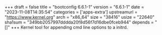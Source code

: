 +++
draft = false
title = "bootconfig 6.6.1-1"
version = "6.6.1-1"
date = "2023-11-08T14:35:54"
categories = ['apps-extra']
upstreamurl = "https://www.kernel.org"
arch = "x86_64"
size = "38416"
usize = "22640"
sha1sum = "349bb2057997dddda20f8d56f7d16dbe0fceb944"
depends = "[]"
+++
Kernel tool for appending cmd line options to a initrd.